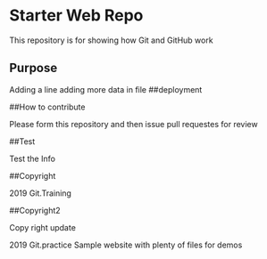 # Starter Web Repo

This repository is for showing how Git and GitHub work

## Purpose
Adding a line adding more data in file
##deployment

##How to contribute

Please form this repository and then issue pull requestes for review

##Test

Test the Info

##Copyright

2019 Git.Training

##Copyright2

Copy right update

2019 Git.practice
Sample website with plenty of files for demos
